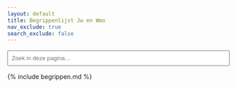 ```yaml
---
layout: default
title: Begrippenlijst Jw en Wmo
nav_exclude: true
search_exclude: false
---
```


<style>
  /* sidebar weg, content full-width */
  .side-bar { display:none !important; }
  .main { margin-left:0 !important; }

  /* verberg de globale Just-the-Docs zoekbalk */
  .main-header .search { display:none !important; }

  /* optioneel: wat lucht tussen blokken */
  .glossary-section, [data-section] { margin-bottom: 1rem; }
</style>

<!-- LOKALE ZOEK (alleen deze pagina) -->
<div id="page-search" style="max-width:720px;margin:1rem 0;">
  <input id="local-q" type="search" placeholder="Zoek in deze pagina…" style="width:100%;padding:.5rem;">
</div>

<!-- De begrippen, build-time ingevoegd door de Action -->
{% include begrippen.md %}
<!-- Hier tonen we matches; je originele content blijft intact -->
<div id="glossary-results" style="display:none"></div>
<!-- Laad de lokale filterlogica (extern JS; geen Liquid/Markdown interferentie) -->
<script src="{{ '/assets/js/glossary-local-search.js' | relative_url }}"></script>
